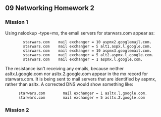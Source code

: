 ## 09 Networking Homework 2

### Mission 1

Using nslookup -type=mx, the email servers for starwars.com appear as:
          
            starwars.com	mail exchanger = 10 aspmx2.googlemail.com.
            starwars.com	mail exchanger = 5 alt1.aspx.l.google.com.
            starwars.com	mail exchanger = 10 aspmx3.googlemail.com.
            starwars.com	mail exchanger = 5 alt2.aspmx.l.google.com.
            starwars.com	mail exchanger = 1 aspmx.l.google.com.

The resistance isn't receiving any emails, because neither asltx.l.google.com nor asltx.2.google.com appear in the mx record for starwars.com. It is being sent to mail servers that are identified by aspmx, rather than asltx. 
A corrected DNS would show something like:

          starwars.com        mail exchanger = 1 asltx.l.google.com.
          starwars.com        mail exchanger = 5 asltx.2.google.com

### Mission 2

